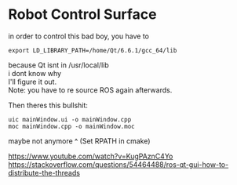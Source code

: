 # Robot Control Surface

in order to control this bad boy, you have to 

~~~
export LD_LIBRARY_PATH=/home/Qt/6.6.1/gcc_64/lib
~~~
because Qt isnt in /usr/local/lib  
i dont know why  
I'll figure it out.  
Note: you have to re source ROS again afterwards.  
  
Then theres this bullshit:  
~~~
uic mainWindow.ui -o mainWindow.cpp
moc mainWindow.cpp -o mainWindow.moc
~~~
maybe not anymore ^ (Set RPATH in cmake)

https://www.youtube.com/watch?v=KugPAznC4Yo
https://stackoverflow.com/questions/54464488/ros-qt-gui-how-to-distribute-the-threads